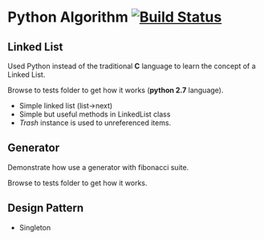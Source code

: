 # Python Algorithm [![Build Status](https://travis-ci.org/JulienBalestra/pyalgo.svg?branch=master)](https://travis-ci.org/jbalestra/pyalgo)
 
## Linked List

Used Python instead of the traditional **C** language to learn the concept of a Linked List.

Browse to tests folder to get how it works (**python 2.7** language).

* Simple linked list (list->next)
* Simple but useful methods in LinkedList class
* *Trash* instance is used to unreferenced items.

## Generator

Demonstrate how use a generator with fibonacci suite.

Browse to tests folder to get how it works.

## Design Pattern

* Singleton
